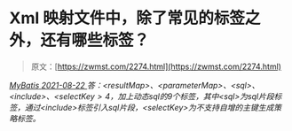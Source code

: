 <!--yml
category: 未分类
date: 0001-01-01 00:00:00
-->

# Xml 映射文件中，除了常见的标签之外，还有哪些标签？

> 原文：[https://zwmst.com/2274.html](https://zwmst.com/2274.html)

   [ *MyBatis* ](https://zwmst.com/mybatis)*[ <time datetime="2021-08-22T11:32:34+08:00"> 2021-08-22 </time> ](https://zwmst.com/2274.html)  答：$<$resultMap$>$、$<$parameterMap$>$、$<$sql$>$、$<$include$>$、$<$selectKey$>4，加上动态 sql 的 9 个标签，其中$<$sql$>$为 sql 片段标签，通过$<$include$>$标签引入 sql 片段，$<$selectKey$>为不支持自增的主键生成策略标签。*